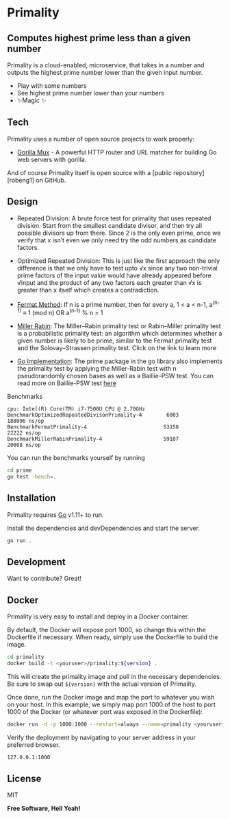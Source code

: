 # Primality
## Computes highest prime less than a given number


Primality is a cloud-enabled, microservice, that takes in a number and outputs the highest prime number lower than the given input number.

- Play with some numbers
- See highest prime number lower than your numbers
- ✨Magic ✨


## Tech

Primality uses a number of open source projects to work properly:

- [Gorilla Mux](https://github.com/gorilla/mux) - A powerful HTTP router and URL matcher for building Go web servers with gorilla.

And of course Primality itself is open source with a [public repository][robeng1]
 on GitHub.

## Design
- Repeated Division: A brute force test for primality that uses repeated division. Start from
the smallest candidate divisor, and then try all possible divisors up from there. Since
2 is the only even prime, once we verify that x isn’t even we only need try the odd
numbers as candidate factors. 

- Optimized Repeated Division: This is just like the first approach the only difference is that we only have to test upto √x since any two non-trivial prime factors of the input value would have already appeared before √input and the product of any two factors each greater than √x is greater than x itself which creates a contradiction.
- [Fermat Method](https://en.wikipedia.org/wiki/Proofs_of_Fermat's_little_theorem): If n is a prime number, then for every a, 1 < a < n-1,
    a<sup>(n-1)</sup> ≡ 1 (mod n)
      OR
    a<sup>(n-1)</sup> % n = 1
- [Miller Rabin](https://en.wikipedia.org/wiki/Miller%E2%80%93Rabin_primality_test): The Miller–Rabin primality test or Rabin–Miller primality test is a probabilistic primality test: an algorithm which determines whether a given number is likely to be prime, similar to the Fermat primality test and the Solovay–Strassen primality test. Click on the link to learn more
- [Go Implementation](https://golang.org/src/math/big/prime.go): The prime package in the go library also implements the primality test by applying the Miller-Rabin test with n pseudorandomly chosen bases as well as a Baillie-PSW test. You can read more on Baillie-PSW test 
  [here](https://en.wikipedia.org/wikiBaillie%E2%80%93PSW_primality_test)

Benchmarks
```
cpu: Intel(R) Core(TM) i7-7500U CPU @ 2.70GHz
BenchmarkOptimizedRepeatedDivisonPrimality-4        6003            188096 ns/op
BenchmarkFermatPrimality-4                         53158             22222 ns/op
BenchmarkMillerRabinPrimality-4                    59107             20008 ns/op
```
You can run the benchmarks yourself by running
```sh
cd prime
go test -bench=.
```


## Installation

Primality requires [Go](https://golang.org/dl/) v1.11+ to run.

Install the dependencies and devDependencies and start the server.

```sh
go run .
```


## Development

Want to contribute? Great!



## Docker

Primality is very easy to install and deploy in a Docker container.

By default, the Docker will expose port 1000, so change this within the
Dockerfile if necessary. When ready, simply use the Dockerfile to
build the image.

```sh
cd primality
docker build -t <youruser>/primality:${version} .
```

This will create the primality image and pull in the necessary dependencies.
Be sure to swap out `${version}` with the actual
version of Primality.

Once done, run the Docker image and map the port to whatever you wish on
your host. In this example, we simply map port 1000 of the host to
port 1000 of the Docker (or whatever port was exposed in the Dockerfile):

```sh
docker run -d -p 1000:1000 --restart=always --name=primality <youruser>/primality:${version}
```


Verify the deployment by navigating to your server address in
your preferred browser.

```sh
127.0.0.1:1000
```

## License

MIT

**Free Software, Hell Yeah!**

